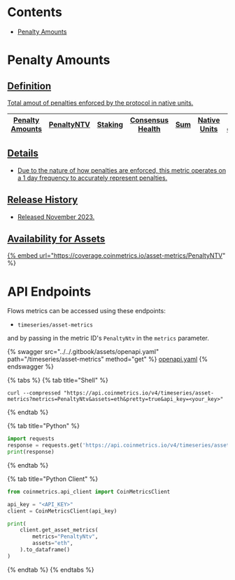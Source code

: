 # Contents

* [Penalty Amounts](flows.md#penaltyntv)

# Penalty Amounts<a href="#penaltyntv" id="penaltyntv">

## Definition

Total amout of penalties enforced by the protocol in native units.

| Penalty Amounts | PenaltyNTV | Staking | Consensus Health | Sum | Native Units | 1 day |
| --------------- | ---------- | ------- | ---------------- | --- | ------------ | ----- |

## Details

* Due to the nature of how penalties are enforced, this metric operates on a 1 day frequency to accurately represent penalties.

## Release History

* Released November 2023.

## Availability for Assets

{% embed url="https://coverage.coinmetrics.io/asset-metrics/PenaltyNTV" %}

# API Endpoints

Flows metrics can be accessed using these endpoints:

* `timeseries/asset-metrics`

and by passing in the metric ID's `PenaltyNtv` in the `metrics` parameter.

{% swagger src="../../.gitbook/assets/openapi.yaml" path="/timeseries/asset-metrics" method="get" %}
[openapi.yaml](../../.gitbook/assets/openapi.yaml)
{% endswagger %}

{% tabs %}
{% tab title="Shell" %}
```shell
curl --compressed "https://api.coinmetrics.io/v4/timeseries/asset-metrics?metrics=PenaltyNtv&assets=eth&pretty=true&api_key=<your_key>"
```
{% endtab %}

{% tab title="Python" %}
```python
import requests
response = requests.get('https://api.coinmetrics.io/v4/timeseries/asset-metrics?metrics=PenaltyNtv&assets=eth&pretty=true&api_key=<your_key>').json()
print(response)
```
{% endtab %}

{% tab title="Python Client" %}
```python
from coinmetrics.api_client import CoinMetricsClient

api_key = "<API_KEY>"
client = CoinMetricsClient(api_key)

print(
    client.get_asset_metrics(
        metrics="PenaltyNtv", 
        assets="eth",
    ).to_dataframe()
)
```
{% endtab %}
{% endtabs %}
